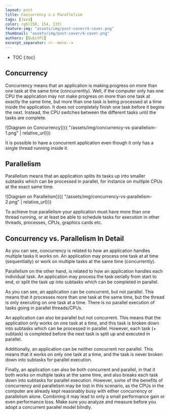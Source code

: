```yaml
---
layout: post
title: Concurrency v.s Parallelism
tags: [Java]
color: rgb(250, 154, 133)
feature-img: "assets/img/post-cover/4-cover.png"
thumbnail: "assets/img/post-cover/4-cover.png"
authors: [QubitPi]
excerpt_separator: <!--more-->
---
```


<!--more-->

* TOC
{:toc}

## Concurrency

Concurrency means that an application is making progress on more than one task at the same time (concurrently). Well,
if the computer only has one CPU the application may not make progress on more than one task at exactly the same time,
but more than one task is being processed at a time inside the application. It does not completely finish one task
before it begins the next. Instead, the CPU switches between the different tasks until the tasks are complete.

![Diagram on Concurrency]({{ "/assets/img/concurrency-vs-parallelism-1.png" | relative_url}})

It is possible to have a concurrent application even though it only has a single thread running inside it.

## Parallelism

Parallelism means that an application splits its tasks up into smaller subtasks which can be processed in parallel, for
instance on multiple CPUs at the exact same time.

![Diagram on Parallelism]({{ "/assets/img/concurrency-vs-parallelism-2.png" | relative_url}})

To achieve true parallelism your application must have more than one thread running, or at least be able to schedule
tasks for execution in other threads, processes, CPUs, graphics cards etc.

## Concurrency vs. Parallelism In Detail

As you can see, concurrency is related to how an application handles multiple tasks it works on. An application may
process one task at at time (sequentially) or work on multiple tasks at the same time (concurrently).

Parallelism on the other hand, is related to how an application handles each individual task. An application may process
the task serially from start to end, or split the task up into subtasks which can be completed in parallel.

As you can see, an application can be concurrent, but not parallel. This means that it processes more than one task at
the same time, but the thread is only executing on one task at a time. There is no parallel execution of tasks going in
parallel threads/CPUs.

An application can also be parallel but not concurrent. This means that the application only works on one task at a
time, and this task is broken down into subtasks which can be processed in parallel. However, each task (+ subtask) is
completed before the next task is split up and executed in parallel.

Additionally, an application can be neither concurrent nor parallel. This means that it works on only one task at a
time, and the task is never broken down into subtasks for parallel execution.

Finally, an application can also be both concurrent and parallel, in that it both works on multiple tasks at the same
time, and also breaks each task down into subtasks for parallel execution. However, some of the benefits of concurrency
and parallelism may be lost in this scenario, as the CPUs in the computer are already kept reasonably busy with either
concurrency or parallelism alone. Combining it may lead to only a small performance gain or even performance loss. Make
sure you analyze and measure before you adopt a concurrent parallel model blindly.
